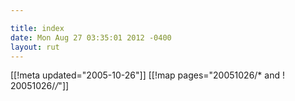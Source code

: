 ```yaml
---

title: index
date: Mon Aug 27 03:35:01 2012 -0400
layout: rut
---
```


[[!meta updated="2005-10-26"]]
[[!map pages="20051026/* and ! 20051026/*/*"]]
